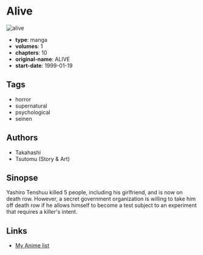 # Alive

![alive](https://cdn.myanimelist.net/images/manga/4/12292.jpg)

-   **type**: manga
-   **volumes**: 1
-   **chapters**: 10
-   **original-name**: ALIVE
-   **start-date**: 1999-01-19

## Tags

-   horror
-   supernatural
-   psychological
-   seinen

## Authors

-   Takahashi
-   Tsutomu (Story & Art)

## Sinopse

Yashiro Tenshuu killed 5 people, including his girlfriend, and is now on death row. However, a secret government organization is willing to take him off death row if he allows himself to become a test subject to an experiment that requires a killer's intent.

## Links

-   [My Anime list](https://myanimelist.net/manga/965/Alive)
